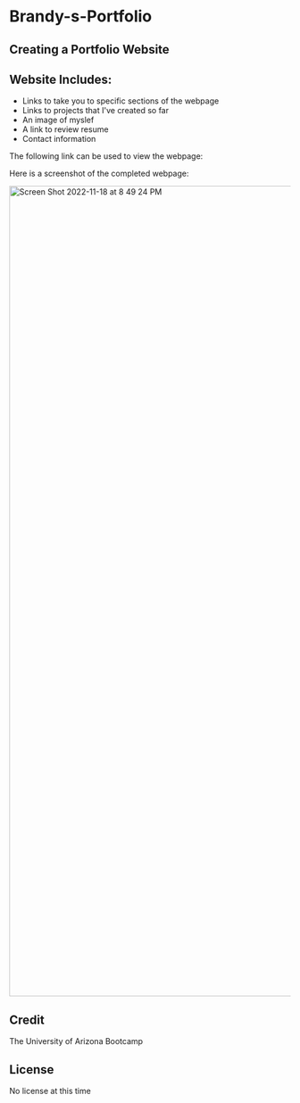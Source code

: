 # Brandy-s-Portfolio

## Creating a Portfolio Website 

## Website Includes:

- Links to take you to specific sections of the webpage
- Links to projects that I've created so far
- An image of myslef
- A link to review resume
- Contact information

The following link can be used to view the webpage:

Here is a screenshot of the completed webpage:

<img width="1453" alt="Screen Shot 2022-11-18 at 8 49 24 PM" src="https://user-images.githubusercontent.com/106634926/202833075-3e7a058f-66c6-4e33-83d2-ad2d33b7bc53.png">

## Credit

The University of Arizona Bootcamp

## License

No license at this time


